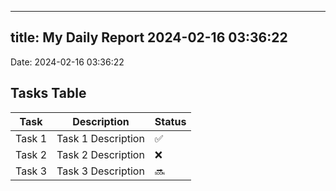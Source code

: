 
---
title: My Daily Report 2024-02-16 03:36:22
---

Date: 2024-02-16 03:36:22

## Tasks Table

| Task | Description | Status |
|------|-------------|--------|
| Task 1 | Task 1 Description | ✅ |
| Task 2 | Task 2 Description | ❌ |
| Task 3 | Task 3 Description | 🔜 |
